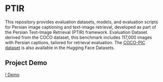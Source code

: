 # PTIR
This repository provides evaluation datasets, models, and evaluation scripts for Persian image captioning and text-image retrieval, developed as part of the Persian Text-Image Retrieval (PTIR) framework.
Evaluation Dataset derived from the COCO dataset, this benchmark includes 117,000 images with Persian captions, tailored for retrieval evaluation.
The [COCO-PIC dataset](https://huggingface.co/datasets/rasoulub/coco-pic) is also available in the Hugging Face Datasets.

## Project Demo
[! Demo](https://github.com/rasoulasadiyan/PTIR/raw/master/PTIR_D4.mp4)
